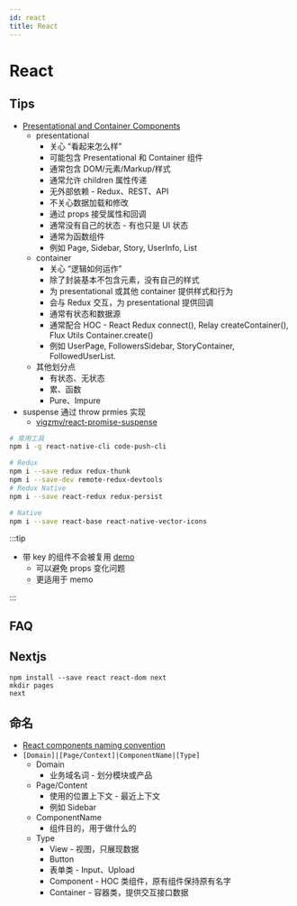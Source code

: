 ```yaml
---
id: react
title: React
---
```


# React

## Tips

- [Presentational and Container Components](https://medium.com/@dan_abramov/7ca2f9a7c7d0)
  - presentational
    - 关心 “看起来怎么样”
    - 可能包含 Presentational 和 Container 组件
    - 通常包含 DOM/元素/Markup/样式
    - 通常允许 children 属性传递
    - 无外部依赖 - Redux、REST、API
    - 不关心数据加载和修改
    - 通过 props 接受属性和回调
    - 通常没有自己的状态 - 有也只是 UI 状态
    - 通常为函数组件
    - 例如 Page, Sidebar, Story, UserInfo, List
  - container
    - 关心 “逻辑如何运作”
    - 除了封装基本不包含元素，没有自己的样式
    - 为 presentational 或其他 container 提供样式和行为
    - 会与 Redux 交互，为 presentational 提供回调
    - 通常有状态和数据源
    - 通常配合 HOC - React Redux connect(), Relay createContainer(), Flux Utils Container.create()
    - 例如 UserPage, FollowersSidebar, StoryContainer, FollowedUserList.
  - 其他划分点
    - 有状态、无状态
    - 累、函数
    - Pure、Impure
- suspense 通过 throw prmies 实现
  - [vigzmv/react-promise-suspense](https://github.com/vigzmv/react-promise-suspense/blob/master/lib/index.ts)

```bash
# 常用工具
npm i -g react-native-cli code-push-cli

# Redux
npm i --save redux redux-thunk
npm i --save-dev remote-redux-devtools
# Redux Native
npm i --save react-redux redux-persist

# Native
npm i --save react-base react-native-vector-icons
```

:::tip

- 带 key 的组件不会被复用 [demo](https://codesandbox.io/s/react-keyed-reuse-u2to6)
  - 可以避免 props 变化问题
  - 更适用于 memo

:::

## FAQ

## Nextjs

```
npm install --save react react-dom next
mkdir pages
next
```

## 命名

- [React components naming convention](https://medium.com/@wittydeveloper/b50303551505)
- `[Domain]|[Page/Context]|ComponentName|[Type]`
  - Domain
    - 业务域名词 - 划分模块或产品
  - Page/Content
    - 使用的位置上下文 - 最近上下文
    - 例如 Sidebar
  - ComponentName
    - 组件目的，用于做什么的
  - Type
    - View - 视图，只展现数据
    - Button
    - 表单类 - Input、Upload
    - Component - HOC 类组件，原有组件保持原有名字
    - Container - 容器类，提供交互接口数据
